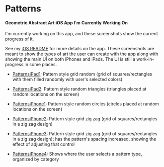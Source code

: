 #  Patterns

#### Geometric Abstract Art iOS App I'm Currently Working On

I'm currently working on this app, and these screenshots show the current progress of it.

See my [iOS README](../README.md) for more details on the app. These screenshots are meant to show the types of art the user can create with the app along with showing the main UI on both iPhones and iPads. The UI is still a work-in-progress in some places.

- [PatternsiPad1](PatternsiPad1.png): Pattern style grid random (grid of squares/rectangles with them filled randomly with user's selected colors)
- [PatternsiPad2](PatternsiPad2.png): Pattern style random triangles (triangles placed at random locations on the screen)

- [PatternsiPhone1](PatternsiPhone1.png): Pattern style random circles (circles placed at random locations on the screen)
- [PatternsiPhone2](PatternsiPhone2.png): Pattern style grid zig zag (grid of squares/rectangles in a zig zag design)
- [PatternsiPhone3](PatternsiPhone3.png): Pattern style grid zig zag (grid of squares/rectangles in a zig zag design); has the pattern's spacing increased, showing the effect of adjusting that control
- [PatternsiPhone4](PatternsiPhone4.png): Shows where the user selects a pattern type, organized by category



